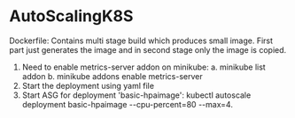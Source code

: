 # AutoScalingK8S

Dockerfile: Contains multi stage build which produces small image. First part just generates the image and in second stage only the image is copied.

1. Need to enable metrics-server addon on minikube:
   a. minikube list addon
   b. minikube addons enable metrics-server
2. Start the deployment using yaml file
3. Start ASG for deployment 'basic-hpaimage': kubectl autoscale deployment basic-hpaimage --cpu-percent=80  --max=4. 

